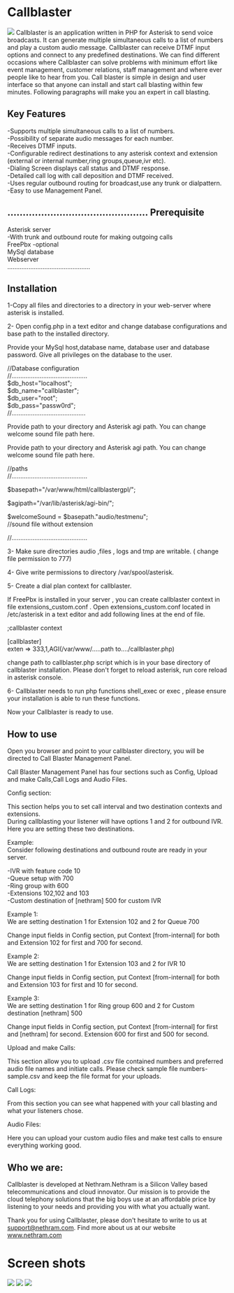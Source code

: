 Callblaster
===========
<img src="http://nethram.com/sandbox/callblaster-tutorial/callbalster-concept.png">
Callblaster is an application written in PHP for Asterisk to send voice broadcasts. It can generate multiple simultaneous calls to a list of numbers and play a custom audio message. Callblaster can receive DTMF input options and connect to any predefined destinations.
We can find different occasions where Callblaster can solve problems with minimum effort like event management, customer relations, staff management and where ever people like to hear from you.
Call blaster is simple in design and user interface so that anyone can install and start call blasting  within few minutes. Following paragraphs will make you an expert in call blasting.

Key Features
------------
-Supports multiple simultaneous calls to a list of numbers.   
-Possibility of separate audio messages for each number.   
-Receives DTMF inputs.   
-Configurable redirect destinations to any asterisk  context and extension (external or internal number,ring groups,queue,ivr etc).   
-Dialing Screen displays call status and DTMF response.  
-Detailed call log with call deposition and DTMF received.     
-Uses regular outbound routing for broadcast,use any trunk or dialpattern.   
-Easy to use Management Panel.  

..............................................
Prerequisite
------------
Asterisk server  
-With trunk and outbound route for making outgoing calls  
FreePbx -optional  
MySql database  
Webserver  
...............................................



Installation
------------
1-Copy all files and directories to a directory  in your web-server where asterisk is installed.

2- Open config.php in a text editor and change database configurations and base path to the installed directory.

Provide your MySql host,database name, database user and database password. Give all privileges on the database to the user.



//Database configuration   
//...........................................  
$db_host="localhost";     
$db_name="callblaster";   
$db_user="root";          
$db_pass="passw0rd";     
//..........................................



Provide path to your directory and Asterisk agi path.
You can change welcome sound file path here.


Provide path to your directory and Asterisk agi path.
You can change welcome sound file path here.

//paths    
//...........................................

$basepath="/var/www/html/callblastergpl/";

$agipath="/var/lib/asterisk/agi-bin/";

$welcomeSound = $basepath."audio/testmenu";  
//sound file without extension


//...........................................


3- Make sure directories  audio ,files , logs and tmp are writable. (
change file permission to 777)

4- Give write permissions to directory  /var/spool/asterisk.

5- Create a dial plan context for callblaster.
 
If FreePbx is installed in your server , you can create callblaster context in  file extensions_custom.conf .
Open extensions_custom.conf located in /etc/asterisk in a text editor and add following lines at the end of file.


;callblaster context

[callblaster]  
exten => 333,1,AGI(/var/www/.....path to..../callblaster.php)

change path to callblaster.php script which is in your base directory of callblaster installation.
Please don't forget to reload asterisk, run core reload in asterisk console.

6- Callblaster needs to run php functions  shell_exec or exec , please ensure your installation is able to run these functions.

Now your Callblaster is ready to use.


How to use
----------
Open you browser and point to your callblaster directory, you will be directed to Call Blaster Management Panel.

Call Blaster Management Panel has four sections such as Config, Upload and make Calls,Call Logs and Audio Files.

Config section:

This section helps you to set call interval and two destination contexts and extensions.  
During callblasting your listener will have options 1 and 2 for outbound IVR. Here you are setting these two destinations.

Example:  
Consider following destinations and outbound route are ready in your server.  
  
-IVR with feature code 10  
-Queue setup with 700  
-Ring group with 600  
-Extensions 102,102 and 103  
-Custom destination of [nethram] 500 for custom IVR  

Example 1:  
We are setting destination 1 for Extension 102 and 2 for Queue 700

Change input fields in Config section, put Context [from-internal] for both and Extension 102 for first and 700 for second.  

Example 2:  
We are setting destination 1 for Extension 103 and 2 for IVR 10

Change input fields in Config section, put Context [from-internal] for both and Extension 103 for first and 10 for second.  

Example 3:  
We are setting destination 1 for Ring group 600 and 2 for Custom destination [nethram] 500  

Change input fields in Config section, put Context [from-internal] for first and [nethram] for second.
Extension 600 for first and 500 for second.  



Upload and make Calls:

This section allow you to upload .csv file contained numbers and preferred audio file names and initiate calls.
Please check sample file numbers-sample.csv and keep the file format for your uploads.


Call Logs:

From this section you can see what happened with your call blasting and what your listeners chose.

Audio Files:

Here you can upload your custom audio files and make test calls to ensure everything working good.



Who we are:
-----------
Callblaster is developed at Nethram.Nethram is a Silicon Valley based telecommunications and cloud innovator. Our mission is to provide the cloud telephony solutions that the big boys use at an affordable price by listening to your needs and providing you with what you actually want.

Thank you for using Callblaster, please don't hesitate to write to us at
support@nethram.com. Find more about us at our website www.nethram.com



Screen shots
============
<img src="http://nethram.com/sandbox/callblaster-tutorial/panel.PNG">  

<img src="http://nethram.com/sandbox/callblaster-tutorial/dialing_screen.png">  

<img src="http://nethram.com/sandbox/callblaster-tutorial/audio-mgr.png">  



